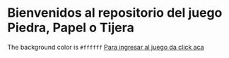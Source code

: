 # Bienvenidos al repositorio del juego Piedra, Papel o Tijera
The background color is `#ffffff`
[Para ingresar al juego da click aca](https://pages.github.com/)
